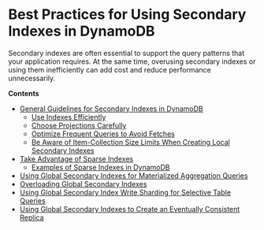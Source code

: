 # Best Practices for Using Secondary Indexes in DynamoDB<a name="bp-indexes"></a>

Secondary indexes are often essential to support the query patterns that your application requires\. At the same time, overusing secondary indexes or using them inefficiently can add cost and reduce performance unnecessarily\.

**Contents**
+ [General Guidelines for Secondary Indexes in DynamoDB](bp-indexes-general.md)
  + [Use Indexes Efficiently](bp-indexes-general.md#bp-indexes-general-efficiency)
  + [Choose Projections Carefully](bp-indexes-general.md#bp-indexes-general-projections)
  + [Optimize Frequent Queries to Avoid Fetches](bp-indexes-general.md#bp-indexes-general-fetches)
  + [Be Aware of Item\-Collection Size Limits When Creating Local Secondary Indexes](bp-indexes-general.md#bp-indexes-general-expanding-collections)
+ [Take Advantage of Sparse Indexes](bp-indexes-general-sparse-indexes.md)
  + [Examples of Sparse Indexes in DynamoDB](bp-indexes-general-sparse-indexes.md#bp-indexes-sparse-examples)
+ [Using Global Secondary Indexes for Materialized Aggregation Queries](bp-gsi-aggregation.md)
+ [Overloading Global Secondary Indexes](bp-gsi-overloading.md)
+ [Using Global Secondary Index Write Sharding for Selective Table Queries](bp-indexes-gsi-sharding.md)
+ [Using Global Secondary Indexes to Create an Eventually Consistent Replica](bp-indexes-gsi-replica.md)